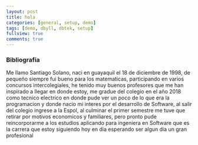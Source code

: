 ```yaml
---
layout: post
title: hola
categories: [general, setup, demo]
tags: [demo, dbyll, dbtek, setup]
fullview: true
comments: true
---
```

### Bibliografia

Me llamo Santiago Solano, naci en guayaquil el 18 de diciembre de 1998, de pequeño siempre fui bueno para los matematicas, participando
en varios concursos intercolegiales, he tenido muy buenos profesores que me han inspirado a llegar en donde estoy, me gradue del colegio
en el año 2018 como tecnico electrico en donde pude ver un poco de lo que era la programacion y donde nacio mi interes por el desarrollo
de Software, al salir del colegio ingrese a la Espol, al culminar el primer semestre me tuve que retirar por motivos economicos y familiares, pero 
pronto pude reincorporarme a los estudios aplicando para ingeniera en Software que es la carrera que estoy siguiendo hoy en dia esperando 
ser algun dia un gran profesional 


